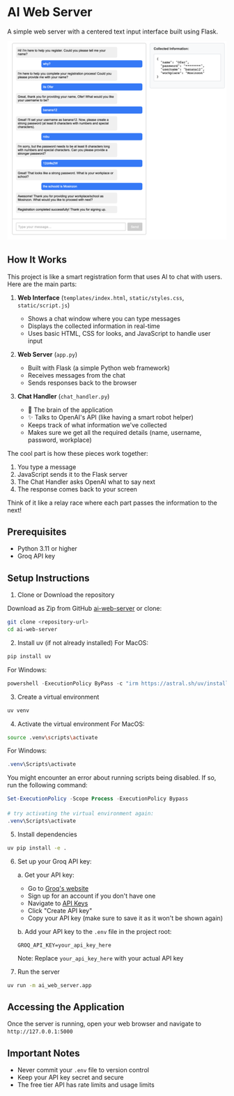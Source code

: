 # AI Web Server

A simple web server with a centered text input interface built using Flask.

![Screenshot of the application](screenshot.png)

## How It Works

This project is like a smart registration form that uses AI to chat with users. Here are the main parts:

1. **Web Interface** (`templates/index.html`, `static/styles.css`, `static/script.js`)
   - Shows a chat window where you can type messages
   - Displays the collected information in real-time
   - Uses basic HTML, CSS for looks, and JavaScript to handle user input

2. **Web Server** (`app.py`)
   - Built with Flask (a simple Python web framework)
   - Receives messages from the chat
   - Sends responses back to the browser

3. **Chat Handler** (`chat_handler.py`)
   - 🤖 The brain of the application
   - ✨ Talks to OpenAI's API (like having a smart robot helper)
   - Keeps track of what information we've collected
   - Makes sure we get all the required details (name, username, password, workplace)

The cool part is how these pieces work together:
1. You type a message
2. JavaScript sends it to the Flask server
3. The Chat Handler asks OpenAI what to say next
4. The response comes back to your screen

Think of it like a relay race where each part passes the information to the next!

## Prerequisites

- Python 3.11 or higher
- Groq API key

## Setup Instructions

1. Clone or Download the repository

Download as Zip from GitHub [ai-web-server](https://github.com/vim-zz/ai-web-server) or clone:
```bash
git clone <repository-url>
cd ai-web-server
```

2. Install uv (if not already installed)
For MacOS:
```bash
pip install uv
```

For Windows:
```powershell
powershell -ExecutionPolicy ByPass -c "irm https://astral.sh/uv/install.ps1 | iex"
```

3. Create a virtual environment
```bash
uv venv
```

4. Activate the virtual environment
For MacOS:
```bash
source .venv\scripts\activate
```

For Windows:
```powershell
.venv\Scripts\activate
```

You might encounter an error about running scripts being disabled. If so, run the following command:
```powershell
Set-ExecutionPolicy -Scope Process -ExecutionPolicy Bypass

# try activating the virtual environment again:
.venv\Scripts\activate
```

5. Install dependencies
```bash
uv pip install -e .
```

6. Set up your Groq API key:

   a. Get your API key:
   - Go to [Groq's website](https://console.groq.com/login)
   - Sign up for an account if you don't have one
   - Navigate to [API Keys](https://console.groq.com/keys)
   - Click "Create API key"
   - Copy your API key (make sure to save it as it won't be shown again)

   b. Add your API key to the `.env` file in the project root:
   ```
   GROQ_API_KEY=your_api_key_here
   ```

   Note: Replace `your_api_key_here` with your actual API key

7. Run the server
```bash
uv run -m ai_web_server.app
```

## Accessing the Application

Once the server is running, open your web browser and navigate to `http://127.0.0.1:5000`

## Important Notes

- Never commit your `.env` file to version control
- Keep your API key secret and secure
- The free tier API has rate limits and usage limits
